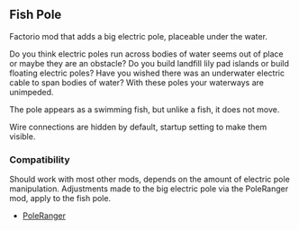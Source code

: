 ## Fish Pole

Factorio mod that adds a big electric pole, placeable under the water.

Do you think electric poles run across bodies of water seems out of place or maybe they are an obstacle?
Do you build landfill lily pad islands or build floating electric poles?
Have you wished there was an underwater electric cable to span bodies of water?
With these poles your waterways are unimpeded.

The pole appears as a swimming fish, but unlike a fish, it does not move.

Wire connections are hidden by default, startup setting to make them visible.

### Compatibility
Should work with most other mods, depends on the amount of electric pole manipulation.
Adjustments made to the big electric pole via the PoleRanger mod, apply to the fish pole.

* [PoleRanger](https://mods.factorio.com/mod/PoleRanger)
